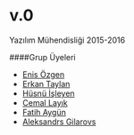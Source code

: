 # v.0
Yazılım Mühendisliği 2015-2016


####Grup Üyeleri
* [Enis Özgen](http://github.com/enisozgen)
* [Erkan Taylan](http://github.com/erkantaylan)
* [Hüsnü İşleyen](https://github.com/slyn)
* [Cemal Layık](http://github.com/lacivert7)
* [Fatih Aygün](http://github.com/fatih36)
* [Aleksandrs Gilarovs](https://github.com/aleksandrgilarov)
